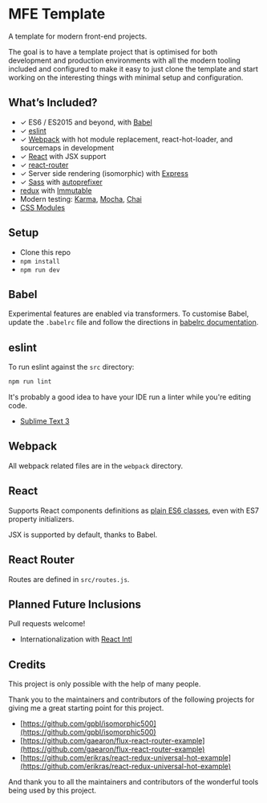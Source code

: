# MFE Template

A template for modern front-end projects.

The goal is to have a template project that is optimised for both development
and production environments with all the modern tooling included and
configured to make it easy to just clone the template and start working on the
interesting things with minimal setup and configuration.

## What’s Included?

- ✓ ES6 / ES2015 and beyond, with [Babel]
- ✓ [eslint]
- ✓ [Webpack] with hot module replacement, react-hot-loader, and
  sourcemaps in development
- ✓ [React] with JSX support
- ✓ [react-router]
- ✓ Server side rendering (isomorphic) with [Express]
- ✓ [Sass] with [autoprefixer]
- [redux] with [Immutable]
- Modern testing: [Karma], [Mocha], [Chai]
- [CSS Modules]

[Babel]: https://babeljs.io
[eslint]: http://eslint.org
[Webpack]: http://webpack.github.io
[React]: http://facebook.github.io/react/
[react-router]: https://github.com/rackt/react-router
[Express]: http://expressjs.com
[Sass]: http://sass-lang.com
[autoprefixer]: https://github.com/postcss/autoprefixer
[redux]: https://github.com/gaearon/redux
[Immutable]: https://facebook.github.io/immutable-js/
[Karma]: http://karma-runner.github.io/
[Mocha]: http://mochajs.org
[Chai]: http://chaijs.com
[CSS Modules]: https://github.com/css-modules/css-modules


## Setup

- Clone this repo
- `npm install`
- `npm run dev`


## Babel

Experimental features are enabled via transformers. To customise Babel, update
the `.babelrc` file and follow the directions in [babelrc documentation].

[babelrc documentation]: https://babeljs.io/docs/usage/babelrc/

## eslint

To run eslint against the `src` directory:

```sh
npm run lint
```

It's probably a good idea to have your IDE run a linter while you're editing code.

- [Sublime Text 3]

[Sublime Text 3]: https://github.com/este/este/wiki/Recommended-Sublime-Text-3-settings#how-to-setup-the-eslint-for-st3

## Webpack

All webpack related files are in the `webpack` directory.

## React

Supports React components definitions as [plain ES6 classes], even with ES7
property initializers.

JSX is supported by default, thanks to Babel.

[plain ES6 classes]: https://facebook.github.io/react/blog/2015/01/27/react-v0.13.0-beta-1.html#plain-javascript-classes

## React Router

Routes are defined in `src/routes.js`.


## Planned Future Inclusions

Pull requests welcome!

- Internationalization with [React Intl]

[React Intl]: http://formatjs.io/react/

## Credits

This project is only possible with the help of many people.

Thank you to the maintainers and contributors of the following projects for
giving me a great starting point for this project.

- [https://github.com/gpbl/isomorphic500](https://github.com/gpbl/isomorphic500)
- [https://github.com/gaearon/flux-react-router-example](https://github.com/gaearon/flux-react-router-example)
- [https://github.com/erikras/react-redux-universal-hot-example](https://github.com/erikras/react-redux-universal-hot-example)

And thank you to all the maintainers and contributors of the wonderful tools
being used by this project.
